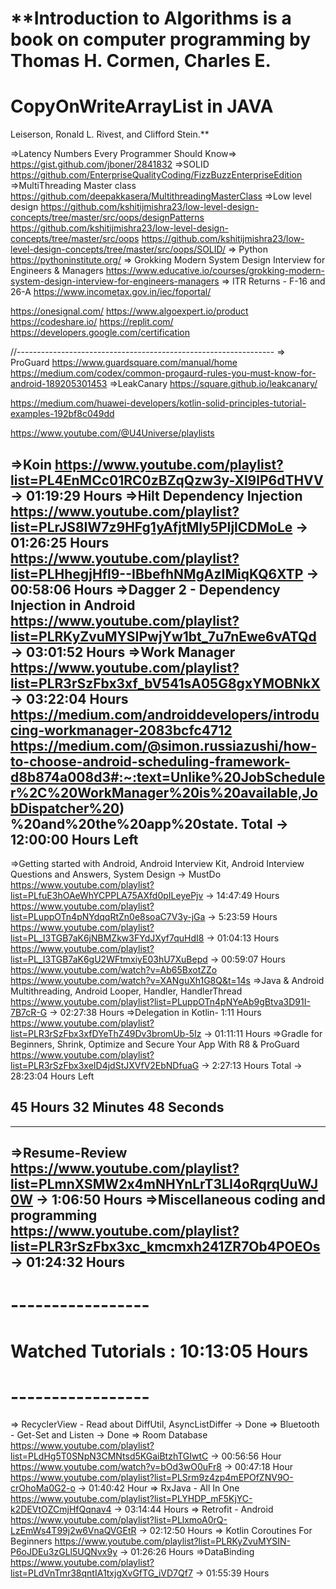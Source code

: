 # **Introduction to Algorithms is a book on computer programming by Thomas H. Cormen, Charles E.
# CopyOnWriteArrayList in JAVA
Leiserson, Ronald L. Rivest, and Clifford Stein.**

=>Latency Numbers Every Programmer Should Know=>
https://gist.github.com/jboner/2841832
=>SOLID
https://github.com/EnterpriseQualityCoding/FizzBuzzEnterpriseEdition
=>MultiThreading Master class
https://github.com/deepakkasera/MultithreadingMasterClass
=>Low level design
https://github.com/kshitijmishra23/low-level-design-concepts/tree/master/src/oops/designPatterns
https://github.com/kshitijmishra23/low-level-design-concepts/tree/master/src/oops
https://github.com/kshitijmishra23/low-level-design-concepts/tree/master/src/oops/SOLID/
=> Python
https://pythoninstitute.org/
=> Grokking Modern System Design Interview for Engineers & Managers
https://www.educative.io/courses/grokking-modern-system-design-interview-for-engineers-managers
=> ITR Returns - F-16 and 26-A
https://www.incometax.gov.in/iec/foportal/

https://onesignal.com/
https://www.algoexpert.io/product
https://codeshare.io/
https://replit.com/
https://developers.google.com/certification

//----------------------------------------------------------------
=> ProGuard
https://www.guardsquare.com/manual/home
https://medium.com/codex/common-progaurd-rules-you-must-know-for-android-189205301453
=>LeakCanary
https://square.github.io/leakcanary/

https://medium.com/huawei-developers/kotlin-solid-principles-tutorial-examples-192bf8c049dd

https://www.youtube.com/@U4Universe/playlists

=>Koin
https://www.youtube.com/playlist?list=PL4EnMCc01RC0zBZqQzw3y-Xl9lP6dTHVV -> 01:19:29 Hours
=>Hilt Dependency Injection
https://www.youtube.com/playlist?list=PLrJS8IW7z9HFg1yAfjtMly5PIjlCDMoLe -> 01:26:25 Hours
https://www.youtube.com/playlist?list=PLHhegjHfl9--IBbefhNMgAzIMiqKQ6XTP -> 00:58:06 Hours
=>Dagger 2 - Dependency Injection in Android
https://www.youtube.com/playlist?list=PLRKyZvuMYSIPwjYw1bt_7u7nEwe6vATQd -> 03:01:52 Hours
=>Work Manager
https://www.youtube.com/playlist?list=PLR3rSzFbx3xf_bV541sA05G8gxYMOBNkX -> 03:22:04 Hours
https://medium.com/androiddevelopers/introducing-workmanager-2083bcfc4712
https://medium.com/@simon.russiazushi/how-to-choose-android-scheduling-framework-d8b874a008d3#:~:text=Unlike%20JobScheduler%2C%20WorkManager%20is%20available,JobDispatcher%20)
%20and%20the%20app%20state.
Total -> 12:00:00 Hours Left
----------------------------------------------------------------
=>Getting started with Android, Android Interview Kit,
Android Interview Questions and Answers, System Design -> MustDo
https://www.youtube.com/playlist?list=PLfuE3hOAeWhYCPPLA75AXfd0pILeyePjv -> 14:47:49 Hours
https://www.youtube.com/playlist?list=PLuppOTn4pNYdqqRtZn0e8soaC7V3y-jGa -> 5:23:59 Hours
https://www.youtube.com/playlist?list=PL_I3TGB7aK6jNBMZkw3FYdJXyf7quHdI8 -> 01:04:13 Hours
https://www.youtube.com/playlist?list=PL_I3TGB7aK6gU2WFtmxiyE03hU7XuBepd -> 00:59:07 Hours
https://www.youtube.com/watch?v=Ab65BxotZZo
https://www.youtube.com/watch?v=XANguXh1G8Q&t=14s
=>Java & Android Multithreading, Android Looper, Handler, HandlerThread
https://www.youtube.com/playlist?list=PLuppOTn4pNYeAb9gBtva3D91I-7B7cR-G -> 02:27:38 Hours
=>Delegation in Kotlin- 1:11 Hours
https://www.youtube.com/playlist?list=PLR3rSzFbx3xfDYeThZ49Dv3bromUb-5Iz -> 01:11:11 Hours
=>Gradle for Beginners, Shrink, Optimize and Secure Your App With R8 & ProGuard
https://www.youtube.com/playlist?list=PLR3rSzFbx3xeID4jdStJXVfV2EbNDfuaG -> 2:27:13 Hours
Total -> 28:23:04 Hours Left

45 Hours	32 Minutes	48 Seconds
----------------------------------------------------------------

----------------------------------------------------------------
=>Resume-Review
https://www.youtube.com/playlist?list=PLmnXSMW2x4mNHYnLrT3LI4oRqrqUuWJ0W -> 1:06:50 Hours
=>Miscellaneous coding and programming
https://www.youtube.com/playlist?list=PLR3rSzFbx3xc_kmcmxh241ZR7Ob4POEOs -> 01:24:32 Hours
----------------------------------------------------------------

# -----------------

# Watched Tutorials : 10:13:05 Hours

# -----------------

=> RecyclerView - Read about DiffUtil, AsyncListDiffer -> Done
=> Bluetooth - Get-Set and Listen -> Done
=> Room Database
https://www.youtube.com/playlist?list=PLdHg5T0SNpN3CMNtsd5KGaiBtzhTGIwtC -> 00:56:56 Hour
https://www.youtube.com/watch?v=bOd3wO0uFr8 -> 00:47:18 Hour
https://www.youtube.com/playlist?list=PLSrm9z4zp4mEPOfZNV9O-crOhoMa0G2-o -> 01:40:42 Hour
=> RxJava - All In One
https://www.youtube.com/playlist?list=PLYHDP_mF5KjYC-k2DEVtOZCmjHfQqnav4 -> 03:14:44 Hours
=> Retrofit - Android
https://www.youtube.com/playlist?list=PLlxmoA0rQ-LzEmWs4T99j2w6VnaQVGEtR -> 02:12:50 Hours
=> Kotlin Coroutines For Beginners
https://www.youtube.com/playlist?list=PLRKyZvuMYSIN-P6oJDEu3zGLl5UQNvx9y -> 01:26:26 Hours
=>DataBinding
https://www.youtube.com/playlist?list=PLdVnTmr38qntIA1txjgXvGfTG_iVD7Qf7 -> 01:55:39 Hours